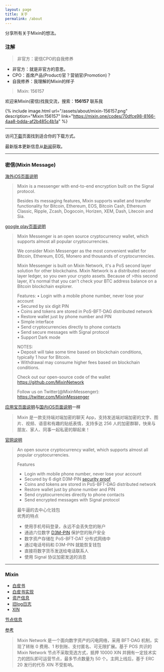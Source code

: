```yaml
---
layout: page
title: 关于
permalink: /about
---
```


分享所有关于Mixin的想法。

### 注解

>非官方：密信CPO的自我修养

- 非官方：就是非官方的意思。  
- CPO：首席产品(Product)官？营销官(Promotion)？  
- 自我修养：我理解的Mixin的样子

>Mixin: 156157

欢迎来Mixin(密信)找我交流，搜索：**156157** 联系我

{% include image.html url="/assets/about/mixin-156157.png" description="Mixin:156157" link="https://mixin.one/codes/70dfce98-8166-4aa8-bdda-af2b485c4b1a" %}

---

访问[下载](/download)页面找到适合你的下载方式。

最新版本更新信息从[新闻](/news)获取。

---

### 密信(Mixin Message)

[海外iOS页面说明](https://apps.apple.com/us/app/mixin-messenger/id1322324266)
>Mixin is a messenger with end-to-end encryption built on the Signal protocol.
>  
>Besides its messaging features, Mixin supports wallet and transfer functionality for Bitcoin, Ethereum, EOS, Bitcoin Cash, Ethereum Classic, Ripple, Zcash, Dogocoin, Horizen, XEM, Dash, Litecoin and Sia.

[google play页面说明](https://play.google.com/store/apps/details?id=one.mixin.messenger)
>Mixin Messenger is an open source cryptocurrency wallet, which supports almost all popular cryptocurrencies.
>
>We consider Mixin Messenger as the most convenient wallet for Bitcoin, Ethereum, EOS, Monero and thousands of cryptocurrencies.
>
>Mixin Messenger is built on Mixin Network, it's a PoS second layer solution for other blockchains. Mixin Network is a distributed second layer ledger, so you own your crypto assets. Because of >this second layer, it's normal that you can't check your BTC address balance on a Bitcoin blockchain explorer.
>
>Features:
>• Login with a mobile phone number, never lose your account  
>• Secured by six digit PIN  
>• Coins and tokens are stored in PoS-BFT-DAG distributed network  
>• Restore wallet just by phone number and PIN  
>• Simple interface  
>• Send cryptocurrencies directly to phone contacts  
>• Send secure messages with Signal protocol  
>• Support Dark mode  
>
>NOTES:  
>• Deposit will take some time based on blockchain conditions, typically 1 hour for Bitcoin.  
>• Withdrawal may consume higher fees based on blockchain conditions.  
>  
>Check out our open-source code of the wallet https://github.com/MixinNetwork  
>  
>Follow us on Twitter(@MixinMessenger): https://twitter.com/MixinMessenger  

[应用宝页面说明](https://android.myapp.com/myapp/detail.htm?apkName=one.mixin.messenger)与[国内iOS页面说明](https://apps.apple.com/cn/app/mixin-%E5%AF%86%E4%BF%A1%E7%95%85%E8%81%8A%E7%89%88/id1457938019)一样
> Mixin 是一款支持端对端加密的聊天 App，支持发送端对端加密的文字、图片、视频、语音和有趣的贴纸表情，支持多达 256 人的加密群聊，快来与朋友、家人、同事一起私密的聊起来！

[官网说明](https://mixin.one/messenger)
>An open source cryptocurrency wallet, which supports almost all popular cryptocurrencies.  
>
>Features  
>- Login with mobile phone number, never lose your account  
>- Secured by 6 digit D3M-PIN [security proof](https://vec.io/posts/mixin-messenger-d3m-pin)  
>- Coins and tokens are stored in PoS-BFT-DAG distributed network  
>- Restore wallet just by phone number and PIN  
>- Send cryptocurrencies directly to phone contacts  
>- Send encrypted messages with Signal protocol  
>
>最牛逼的去中心化钱包  
>优秀的特点
>
>- 使用手机号码登录，永远不会丢失您的账户  
>- 通過六位数字 [D3M-PIN](https://w3c.group/c/1575723828153220) 保护您的账户安全  
>- 数字资产存储在 PoS-BFT-DAT 分布式网络中  
>- 通过电话号码和 D3M-PIN 就能恢复钱包  
>- 直接将数字货币发送给电话联系人  
>- 使用 Signal 协议加密发送的消息  

---

### Mixin


- [白皮书](https://mixin.one/assets/Mixin-Draft-2018-07-01.pdf)  
- [白皮书实现](https://github.com/MixinNetwork/mixin)  
- [资产信息](https://mixin.one/snapshots)  
- [旧log日志](https://mixin.one/logs)  
- [XIN](https://mixin.one/xin)


[节点信息](https://github.com/MixinNetwork/mixin/blob/master/config/nodes.json)

[参考](https://dbarobin.com/2019/02/28/mixin-network-nodes/)  
>Mixin Network 是一个面向数字资产的闪电网络，采用 BFT-DAG 机制，实现了转账 0 费用、1 秒到账、支付匿名、可无限扩展。基于 POS 共识的 Mixin Network 节点不采取竞选方式，抵押 10000 XIN 并拥有一定技术实力的团队即可运营节点，最多节点数量为 50 个。主网上线后，基于 ERC 20 发行的代币 XIN 不受影响。
